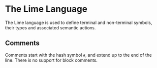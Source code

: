 The Lime Language
=================

The Lime language is used to define terminal and non-terminal symbols, their types and associated semantic actions.

Comments
--------

Comments start with the hash symbol `#`, and extend up to the end of the line. There is no support for block comments.

